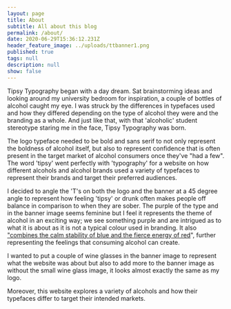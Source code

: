 ```yaml
---
layout: page
title: About
subtitle: All about this blog
permalink: /about/
date: 2020-06-29T15:36:12.231Z
header_feature_image: ../uploads/ttbanner1.png
published: true
tags: null
description: null
show: false
---
```

Tipsy Typography began with a day dream. Sat brainstorming ideas and looking around my university bedroom for inspiration, a couple of bottles of alcohol caught my eye. I was struck by the differences in typefaces used and how they differed depending on the type of alcohol they were and the branding as a whole. And just like that, with that 'alcoholic' student stereotype staring me in the face, Tipsy Typography was born.

The logo typeface needed to be bold and sans serif to not only represent the boldness of alcohol itself, but also to represent confidence that is often present in the target market of alcohol consumers once they've "had a few". The word 'tipsy' went perfectly with 'typography' for a website on how different alcohols and alcohol brands used a variety of typefaces to represent their brands and target their preferred audiences.

I decided to angle the 'T's on both the logo and the banner at a 45 degree angle to represent how feeling 'tipsy' or drunk often makes people off balance in comparison to when they are sober. The purple of the type and in the banner image seems feminine but I feel it represents the theme of alcohol in an exciting way; we see something purple and are intrigued as to what it is about as it is not a typical colour used in branding. It also ["combines the calm stability of blue and the fierce energy of red](https://www.bourncreative.com/meaning-of-the-color-purple/#:~:text=Purple%20combines%20the%20calm%20stability,mystery%2C%20independence%2C%20and%20magic.)", further representing the feelings that consuming alcohol can create.

I wanted to put a couple of wine glasses in the banner image to represent what the website was about but also to add more to the banner image as without the small wine glass image, it looks almost exactly the same as my logo.

Moreover, this website explores a variety of alcohols and how their typefaces differ to target their intended markets.
